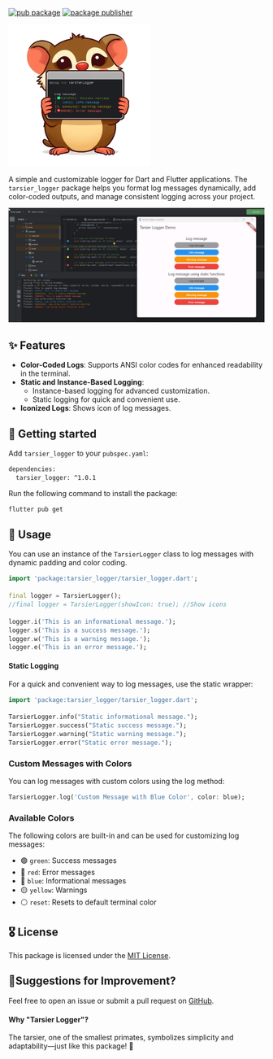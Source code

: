 <!-- 
This README describes the package. If you publish this package to pub.dev,
this README's contents appear on the landing page for your package.

For information about how to write a good package README, see the guide for
[writing package pages](https://dart.dev/guides/libraries/writing-package-pages). 

For general information about developing packages, see the Dart guide for
[creating packages](https://dart.dev/guides/libraries/create-library-packages)
and the Flutter guide for
[developing packages and plugins](https://flutter.dev/developing-packages). 
-->
[![pub package](https://img.shields.io/pub/v/tarsier_logger.svg)](https://pub.dev/packages/tarsier_logger)
[![package publisher](https://img.shields.io/pub/publisher/tarsier_logger.svg)](https://pub.dev/packages/tarsier_logger/publisher)


<img height="280" src="https://raw.githubusercontent.com/marianz-bonfire/tarsier_logger/master/assets/logo.png">


A simple and customizable logger for Dart and Flutter applications. The `tarsier_logger` package helps you format log messages dynamically, add color-coded outputs, and manage consistent logging across your project.

<img src="https://raw.githubusercontent.com/marianz-bonfire/tarsier_logger/master/assets/demo.png">


## ✨ Features

- **Color-Coded Logs**: Supports ANSI color codes for enhanced readability in the terminal.
- **Static and Instance-Based Logging**:
  - Instance-based logging for advanced customization.
  - Static logging for quick and convenient use.
- **Iconized Logs**: Shows icon of log messages.


## 🚀 Getting started

Add `tarsier_logger` to your `pubspec.yaml`:
```bash
dependencies:
  tarsier_logger: ^1.0.1
```
Run the following command to install the package:
```bash
flutter pub get
```

## 📒 Usage

You can use an instance of the `TarsierLogger` class to log messages with dynamic padding and color coding.

```dart
import 'package:tarsier_logger/tarsier_logger.dart';

final logger = TarsierLogger();
//final logger = TarsierLogger(showIcon: true); //Show icons

logger.i('This is an informational message.');
logger.s('This is a success message.');
logger.w('This is a warning message.');
logger.e('This is an error message.');
```

#### Static Logging
For a quick and convenient way to log messages, use the static wrapper:
```dart
import 'package:tarsier_logger/tarsier_logger.dart';

TarsierLogger.info("Static informational message.");
TarsierLogger.success("Static success message.");
TarsierLogger.warning("Static warning message.");
TarsierLogger.error("Static error message.");
```

### Custom Messages with Colors
You can log messages with custom colors using the log method:
```dart
TarsierLogger.log('Custom Message with Blue Color', color: blue);
```

### Available Colors
The following colors are built-in and can be used for customizing log messages:

- 🟢 `green`: Success messages
- 🔴 `red`: Error messages
- 🔵 `blue`: Informational messages
- 🟡 `yellow`: Warnings
- ⚪ `reset`: Resets to default terminal color

## 🎖️ License
This package is licensed under the [MIT License](https://mit-license.org/).

## 🐞Suggestions for Improvement?
Feel free to open an issue or submit a pull request on [GitHub](https://github.com/marianz-bonfire/tarsier_logger).

#### Why "Tarsier Logger"?
The tarsier, one of the smallest primates, symbolizes simplicity and adaptability—just like this package! 🐒

